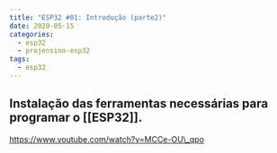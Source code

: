 ```yaml
---
title: "ESP32 #01: Introdução (parte2)"
date: 2020-05-15
categories:
  - esp32
  - projensino-esp32
tags:
  - esp32
---
```


## Instalação das ferramentas necessárias para programar o [[ESP32]].

https://www.youtube.com/watch?v=MCCe-OU\_qpo
